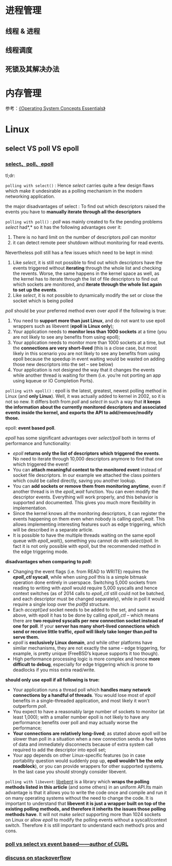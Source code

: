 # 进程管理



## 线程 & 进程



## 线程调度



## 死锁及其解决办法



# 内存管理





参考：[《Operating System Concepts Essentials》]( https://book.douban.com/subject/26299735/ )







# Linux



## select VS poll VS epoll

### [select、poll、epoll](http://www.ulduzsoft.com/2014/01/select-poll-epoll-practical-difference-for-system-architects/)      

tl;dr: 

`polling with select()` : Hence *select* carries quite a few design flaws which make it undesirable as a polling mechanism in the modern networking application.

the major disadvantages of select : To find out which descriptors raised the events you have to **manually iterate through all the descriptors**

`polling with poll()` : *poll* was mainly created to fix the pending problems *select* had*,* so it has the following advantages over it:

1. There is no hard limit on the number of descriptors *poll* can monitor
2. it can detect remote peer shutdown without monitoring for read events.

Nevertheless poll still has a few issues which need to be kept in mind:

1. Like *select*, it is still not possible to find out which descriptors have the events triggered without **iterating** through the whole list and checking the revents. Worse, the same happens in the kernel space as well, as the kernel has to iterate through the list of file descriptors to find out which sockets are monitored, and **iterate through the whole list again to set up the events**.
2. Like *select*, it is not possible to dynamically modify the set or close the socket which is being polled

*poll* should be your preferred method even over *epoll* if the following is true:

1. You need to **support more than just Linux**, and do not want to use epoll wrappers such as libevent (**epoll is Linux only**);
2. Your application needs to **monitor less than 1000 sockets** at a time (you are not likely to see any benefits from using epoll);
3. Your application needs to monitor more than 1000 sockets at a time, but the **connections are very short-lived** (this is a close case, but most likely in this scenario you are not likely to see any benefits from using epoll because the speedup in event waiting would be wasted on adding those new descriptors into the set – see below)
4. Your application is not designed the way that it changes the events while another thread is waiting for them (i.e. you’re not porting an app using kqueue or IO Completion Ports).

`polling with epoll()` : epoll is the latest, greatest, newest polling method in Linux (and **only Linux**). Well, it was actually added to kernel in 2002, so it is not so new. It differs both from *poll* and *select* in such a way that **it keeps the information about the currently monitored descriptors and associated events inside the kernel, and exports the API to add/remove/modify those.**

epoll: **event based poll**.

*epoll* has some significant advantages over *select/poll* both in terms of performance and functionality:

- *epoll* **returns only the list of descriptors which triggered the events**. No need to iterate through 10,000 descriptors anymore to find that one which triggered the event!
- You can **attach meaningful context to the monitored event** instead of socket file descriptors. In our example we attached the class pointers which could be called directly, saving you another lookup.
- You can **add sockets or remove them from monitoring anytime**, even if another thread is in the *epoll_wait* function. You can even modify the descriptor events. Everything will work properly, and this behavior is supported and documented. This gives you much more flexibility in implementation.
- Since the kernel knows all the monitoring descriptors, it can register the events happening on them even when nobody is calling *epoll_wait*. This allows implementing interesting features such as edge triggering, which will be described in a separate article.
- It is possible to have the multiple threads waiting on the same epoll queue with *epoll_wait*(), something you cannot do with *select/poll*. In fact it is not only possible with epoll, but the recommended method in the edge triggering mode.

**disadvantages when comparing to *poll*:**

- Changing the event flags (i.e. from READ to WRITE) requires the ***epoll_ctl* syscall**, while when using *poll* this is a simple bitmask operation done entirely in userspace. Switching 5,000 sockets from reading to writing with *epoll* would require 5,000 syscalls and hence context switches (as of 2014 calls to *epoll_ctl* still could not be batched, and each descriptor must be changed separately), while in poll it would require a single loop over the *pollfd* structure.
- Each *accept*()*ed* socket needs to be added to the set, and same as above, with epoll it has to be done by calling *epoll_ctl* – which means there are **two required syscalls per new connection socket instead of one for poll**. If your **server has many short-lived connections which send or receive little traffic, *epoll* will likely take longer than *poll* to serve them.**
- *epoll* is **exclusively Linux domain**, and while other platforms have similar mechanisms, they are not exactly the same – edge triggering, for example, is pretty unique (FreeBSD’s kqueue supports it too though).
- High performance processing logic is more complex and hence **more difficult to debug**, especially for edge triggering which is prone to deadlocks if you miss extra read/write.

**should only use epoll if all following is true:** 

- Your application runs a thread poll which **handles many network connections by a handful of threads**. You would lose most of *epoll* benefits in a single-threaded application, and most likely it won’t outperform *poll*.
- You expect to have a reasonably large number of sockets to monitor (at least 1,000); with a smaller number epoll is not likely to have any performance benefits over poll and may actually worse the performance;
- **Your connections are relatively long-lived**; as stated above epoll will be slower than poll in a situation when a new connection sends a few bytes of data and immediately disconnects because of extra system call required to add the descriptor into epoll set;
- Your app depends on other Linux-specific features (so in case portability question would suddenly pop up, **epoll wouldn’t be the only roadblock**), or you can provide wrappers for other supported systems. In the last case you should strongly consider libevent.

`polling with libevent`: [libebent](http://libevent.org/) is a library which **wraps the polling methods listed in this article** (and some others) in an uniform API.Its main advantage is that it allows you to write the code once and compile and run it on many operating systems without the need to change the code. It is important to understand that **libevent it is just a wrapper built on top of the existing polling methods, and therefore it inherits the issues those polling methods have**. It will not make *select* supporting more than 1024 sockets on Linux or allow *epoll* to modify the polling events without a syscall/context switch. Therefore it is still important to understand each method’s pros and cons.

### [poll vs select vs event based——author of CURL](https://daniel.haxx.se/docs/poll-vs-select.html)

### [discuss on stackoverflow ](https://stackoverflow.com/questions/4039832/select-vs-poll-vs-epoll)


